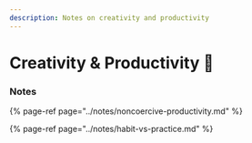 ```yaml
---
description: Notes on creativity and productivity
---
```


# Creativity & Productivity 🦋

### Notes

{% page-ref page="../notes/noncoercive-productivity.md" %}

{% page-ref page="../notes/habit-vs-practice.md" %}




